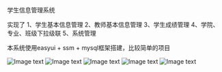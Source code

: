 学生信息管理系统

实现了
    1、学生基本信息管理
    2、教师基本信息管理
    3、学生成绩管理
    4、学院、专业、班级下拉级联
    5、系统管理
    
本系统使用easyui + ssm + mysql框架搭建，比较简单的项目

![Image text](https://github.com/dwp1216/SIMS/blob/master/src/main/webapp/prtSc/1.png)
![Image text](https://github.com/dwp1216/SIMS/blob/master/src/main/webapp/prtSc/2.png)
![Image text](https://github.com/dwp1216/SIMS/blob/master/src/main/webapp/prtSc/3.png)
![Image text](https://github.com/dwp1216/SIMS/blob/master/src/main/webapp/prtSc/4.png)
![Image text](https://github.com/dwp1216/SIMS/blob/master/src/main/webapp/prtSc/5.png)
